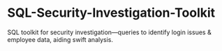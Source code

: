 # SQL-Security-Investigation-Toolkit
SQL toolkit for security investigation—queries to identify login issues &amp; employee data, aiding swift analysis.
